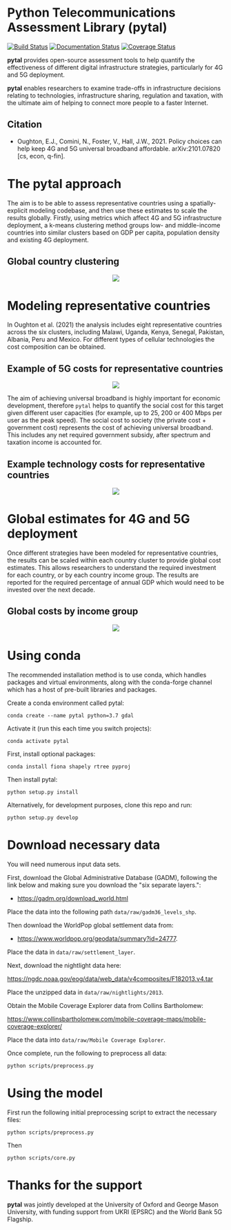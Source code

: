 Python Telecommunications Assessment Library (pytal)
===================================================

[![Build Status](https://travis-ci.com/edwardoughton/pytal.svg?branch=master)](https://travis-ci.com/edwardoughton/pytal)
[![Documentation Status](https://readthedocs.org/projects/pytal/badge/?version=latest)](https://pytal.readthedocs.io/en/latest/?badge=latest)
[![Coverage Status](https://coveralls.io/repos/github/edwardoughton/pytal/badge.svg?branch=master)](https://coveralls.io/github/edwardoughton/pytal?branch=master)

**pytal** provides open-source assessment tools to help quantify the effectiveness of different
digital infrastructure strategies, particularly for 4G and 5G deployment.

**pytal** enables researchers to examine trade-offs in infrastructure decisions relating to
technologies, infrastructure sharing, regulation and taxation, with the ultimate aim of
helping to connect more people to a faster Internet.

Citation
---------

- Oughton, E.J., Comini, N., Foster, V., Hall, J.W., 2021. Policy choices can help keep 4G
  and 5G universal broadband affordable. arXiv:2101.07820 [cs, econ, q-fin].


The **pytal** approach
======================
The aim is to be able to assess representative countries using a spatially-explicit modeling
codebase, and then use these estimates to scale the results globally. Firstly, using metrics
which affect 4G and 5G infrastructure deployment, a k-means clustering method groups low- and
middle-income countries into similar clusters based on GDP per capita, population density and
existing 4G deployment.

## Global country clustering

<p align="center">
  <img src="/figures/cluster_panel.png" />
</p>

Modeling representative countries
=================================
In Oughton et al. (2021) the analysis includes eight representative countries across the six
clusters, including Malawi, Uganda, Kenya, Senegal, Pakistan, Albania, Peru and Mexico. For
different types of cellular technologies the cost composition can be obtained.

## Example of 5G costs for representative countries
<p align="center">
  <img src="/figures/percentage_of_total_private_cost.png" />
</p>

The aim of achieving universal broadband is highly important for economic development,
therefore `pytal` helps to quantify the social cost for this target given different user
capacities (for example, up to 25, 200 or 400 Mbps per user as the peak speed). The social
cost to society (the private cost + government cost) represents the cost of achieving universal
broadband. This includes any net required government subsidy, after spectrum and taxation
income is accounted for.

## Example technology costs for representative countries
<p align="center">
  <img src="/figures/baseline_tech_country_costs.png" />
</p>

Global estimates for 4G and 5G deployment
=======================================
Once different strategies have been modeled for representative countries, the results can be
scaled within each country cluster to provide global cost estimates. This allows researchers
to understand the required investment for each country, or by each country income group. The
results are reported for the required percentage of annual GDP which would need to be invested
over the next decade.

## Global costs by income group
<p align="center">
  <img src="/figures/costs_by_income_group.png" />
</p>


Using conda
==========

The recommended installation method is to use conda, which handles packages and virtual
environments, along with the conda-forge channel which has a host of pre-built libraries and
packages.

Create a conda environment called pytal:

    conda create --name pytal python=3.7 gdal

Activate it (run this each time you switch projects):

    conda activate pytal

First, install optional packages:

    conda install fiona shapely rtree pyproj

Then install pytal:

    python setup.py install

Alternatively, for development purposes, clone this repo and run:

    python setup.py develop


Download necessary data
=======================

You will need numerous input data sets.

First, download the Global Administrative Database (GADM), following the link below and making
sure you download the "six separate layers.":

- https://gadm.org/download_world.html

Place the data into the following path `data/raw/gadm36_levels_shp`.

Then download the WorldPop global settlement data from:

- https://www.worldpop.org/geodata/summary?id=24777.

Place the data in `data/raw/settlement_layer`.

Next, download the nightlight data here:

https://ngdc.noaa.gov/eog/data/web_data/v4composites/F182013.v4.tar

Place the unzipped data in `data/raw/nightlights/2013`.

Obtain the Mobile Coverage Explorer data from Collins Bartholomew:

https://www.collinsbartholomew.com/mobile-coverage-maps/mobile-coverage-explorer/

Place the data into `data/raw/Mobile Coverage Explorer`.

Once complete, run the following to preprocess all data:

    python scripts/preprocess.py


Using the model
===============

First run the following initial preprocessing script to extract the necessary files:

    python scripts/preprocess.py

Then

    python scripts/core.py


Thanks for the support
======================

**pytal** was jointly developed at the University of Oxford and George Mason University, with
funding support from UKRI (EPSRC) and the World Bank 5G Flagship.
